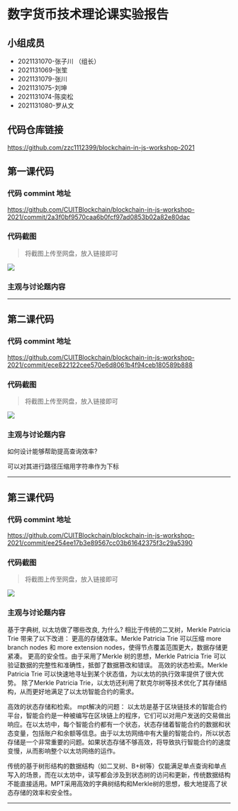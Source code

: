 # 数字货币技术理论课实验报告

## 小组成员

- 2021131070-张子川 （组长）
- 2021131069-张笙
- 2021131079-张川
- 2021131075-刘坤
- 2021131074-陈奕松
- 2021131080-罗从文


## 代码仓库链接

https://github.com/zzc1112399/blockchain-in-js-workshop-2021



## 第一课代码


### 代码 commint 地址

https://github.com/CUITBlockchain/blockchain-in-js-workshop-2021/commit/2a3f0bf9570caa6b0fcf97ad0853b02a82e80dac

### 代码截图

> 将截图上传至网盘，放入链接即可

![](链接)


### 主观与讨论题内容

---



## 第二课代码


### 代码 commint 地址

https://github.com/CUITBlockchain/blockchain-in-js-workshop-2021/commit/ece822122cee570e6d8061b4f94ceb180589b888

### 代码截图

> 将截图上传至网盘，放入链接即可

![](链接)


### 主观与讨论题内容
如何设计能够帮助提⾼查询效率?

可以对其进行路径压缩用字符串作为下标

---


## 第三课代码


### 代码 commint 地址

https://github.com/CUITBlockchain/blockchain-in-js-workshop-2021/commit/ee254ee17b3e89567cc03b61642375f3c29a5390


### 代码截图

> 将截图上传至网盘，放入链接即可

![](链接)


### 主观与讨论题内容
基于字典树, 以太坊做了哪些改良, 为什么?
相比于传统的二叉树，Merkle Patricia Trie 带来了以下改进：
更高的存储效率。Merkle Patricia Trie 可以压缩 more branch nodes 和 more extension nodes，使得节点覆盖范围更大，数据存储更紧凑。
更高的安全性。由于采用了Merkle 树的思想，Merkle Patricia Trie 可以验证数据的完整性和准确性，抵御了数据篡改和错误。
高效的状态检索。Merkle Patricia Trie 可以快速地寻址到某个状态值，为以太坊的执行效率提供了很大优势。
除了Merkle Patricia Trie，以太坊还利用了默克尔树等技术优化了其存储结构，从而更好地满足了以太坊智能合约的需求。

高效的状态存储和检索。
mpt解决的问题：
以太坊是基于区块链技术的智能合约平台，智能合约是一种被编写在区块链上的程序，它们可以对用户发送的交易做出响应。在以太坊中，每个智能合约都有一个状态，状态存储着智能合约的数据和状态变量，包括账户和余额等信息。由于以太坊网络中有大量的智能合约，所以状态存储是一个非常重要的问题。如果状态存储不够高效，将导致执行智能合约的速度变慢，从而影响整个以太坊网络的运作。

传统的基于树形结构的数据结构（如二叉树、B+树等）仅能满足单点查询和单点写入的场景，而在以太坊中，读写都会涉及到状态树的访问和更新，传统数据结构不能直接适用。MPT采用高效的字典树结构和Merkle树的思想，极大地提高了状态存储的效率和安全性。

---

